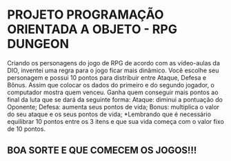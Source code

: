 # PROJETO PROGRAMAÇÃO ORIENTADA A OBJETO - RPG DUNGEON
 Criando os personagens do jogo de RPG de acordo com as vídeo-aulas da DIO, inventei uma regra para o jogo ficar mais dinâmico.
 Você escolhe seu personagem e possui 10 pontos para distribuir entre Ataque, Defesa e Bônus.
 Assim que colocar os dados do primeiro e do segundo jogador, o computador mostra quem venceu.
 Ganha quem conseguir mais pontos ao final da luta que se dará da seguinte forma:
 Ataque: diminui a pontuação do Oponente;
 Defesa: aumenta seus pontos de vida;
 Bonus: multiplica o valor do seu ataque e os seus pontos de vida;
 *Lembrando que é necessário equilibrar 10 pontos entre os 3 itens e que sua vida começa com o valor fixo de 10 pontos.
 ## BOA SORTE E QUE COMECEM OS JOGOS!!! ## 

